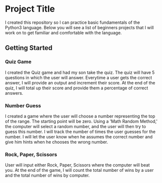 # Project Title

I created this repository so I can practice basic fundamentals of the Python3 language. Below you will see a list of beginners projects that I will work on to get familiar and comfortable with the language. 

## Getting Started

### Quiz Game

I created the Quiz game and had my son take the quiz.  The quiz will have 5 questions in which the user will answer.  Everytime a user gets the correct answer, I will provide an output and increment their score.  At the end of the quiz, I will total up their score and provide them a percentage of correct answers. 

### Number Guess

I created a game where the user will choose a number representing the top of the range.  The starting point will be zero.  Using a 'Math Random Method,' the computer will select a random number, and the user will then try to guess this number.  I will track the number of times the user guesses for the number.  I will let the user know when he assumes the correct number and give him hints when he chooses the wrong number.

### Rock, Paper, Scissors

User will input either Rock, Paper, Scissors where the computer will beat you.  At the end of the game, I will count the total number of wins by a user and the total number of wins by computer. 

